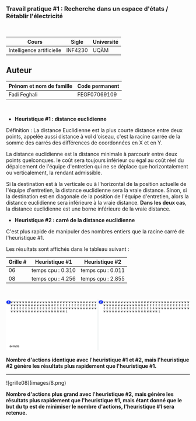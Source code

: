 <h3>Travail pratique #1 : Recherche dans un espace d'états / Rétablir l'électricité</h3>
<br>

| Cours | Sigle | Université
| ------ | ------ | ------ |
|  Intelligence artificielle | INF4230 | UQÀM

## Auteur

| Prénom et nom de famille | Code permanent |
| ------ | ------ |
| Fadi Feghali | FEGF07069109 |

<br>

- **Heuristique #1 : distance euclidienne**

Définition : La distance Euclidienne est la plus courte distance entre deux points, appelée aussi distance à vol d'oiseau, 
c'est la racine carrée de la somme des carrés des différences de coordonnées en X et en Y.

La distance euclidienne est la distance minimale à parcourir entre deux points quelconques. 
le coût sera toujours inférieur ou égal au coût réel du dépalcement de l'équipe d'entretien qui ne se déplace que horizontalement ou verticalement, la rendant admissible.

Si la destination est à la verticale  ou à l'horizontal de la position actuelle de l'équipe d'entretien, la distance euclidienne sera la vraie distance. 
Sinon, si la destination est en diagonale de la position de l'équipe d'entretien, alors la distance euclidienne sera inférieure à la vraie distance. 
**Dans les deux cas**, la distance euclidienne est une borne inférieure de la vraie distance.

- **Heuristique #2 : carré de la distance euclidienne**

C'est plus rapide de manipuler des nombres entiers que la racine carré de l'heuristique #1.

Les résultats sont affichés dans le tableau suivant :


| Grille # | Heuristique #1 | Heuristique #2 |
| ------ | ------ | ------ |
| 06 | temps cpu : 0.310 | temps cpu : 0.011
| 08 | temps cpu : 4.256 | temps cpu : 2.855

<br>

![grille06](images/6.png)
<br>

**Nombre d'actions identique avec l'heuristique #1 et #2, mais l'heuristique #2 génère les résultats plus rapidement que l'heuristique #1.**
<br>
<hr>
![grille08](images/8.png)
<br>

**Nombre d'actions plus grand avec l'heuristique #2, mais génère les résultats plus rapidement que l'heuristique #1, mais étant donné que le but du tp est 
de minimiser le nombre d'actions, l'heuristique #1 sera retenue.**